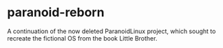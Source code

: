 # paranoid-reborn
A continuation of the now deleted ParanoidLinux project, which sought to recreate the fictional OS from the book Little Brother.

